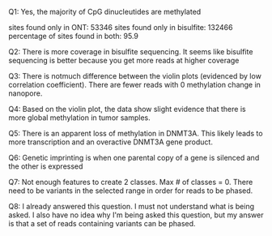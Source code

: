 Q1: Yes, the majority of CpG dinucleutides are methylated

sites found only in ONT: 53346
sites found only in bisulfite: 132466
percentage of sites found in both: 95.9

Q2: There is more coverage in bisulfite sequencing. It seems like bisulfite sequencing is better because you get more reads at higher coverage

Q3: There is notmuch difference between the violin plots (evidenced by low correlation coefficient). There are fewer reads with 0 methylation change in nanopore.

Q4: Based on the violin plot, the data show slight evidence that there is more global methylation in tumor samples.

Q5: There is an apparent loss of methylation in DNMT3A. This likely leads to more transcription and an overactive DNMT3A gene product.

Q6: Genetic imprinting is when one parental copy of a gene is silenced and the other is expressed

Q7: Not enough features to create 2 classes. Max # of classes = 0. There need to be variants in the selected range in order for reads to be phased.

Q8: I already answered this question. I must not understand what is being asked. I also have no idea why I'm being asked this question, but my answer is that a set of reads containing variants can be phased.
